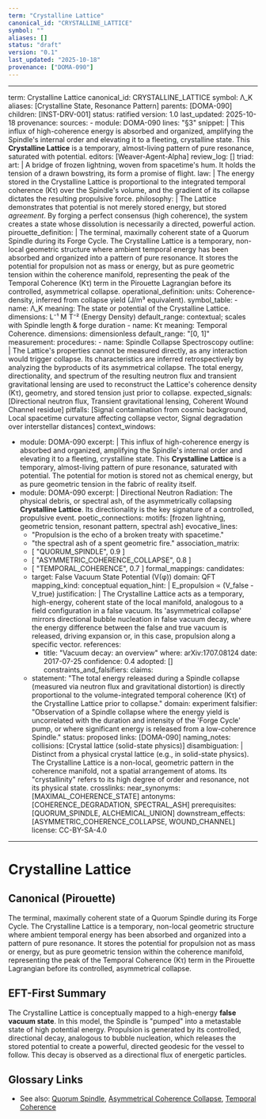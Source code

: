 ```yaml
---
term: "Crystalline Lattice"
canonical_id: "CRYSTALLINE_LATTICE"
symbol: ""
aliases: []
status: "draft"
version: "0.1"
last_updated: "2025-10-18"
provenance: ["DOMA-090"]
---
```


---
term: Crystalline Lattice
canonical_id: CRYSTALLINE_LATTICE
symbol: Λ_K
aliases: [Crystalline State, Resonance Pattern]
parents: [DOMA-090]
children: [INST-DRV-001]
status: ratified
version: 1.0
last_updated: 2025-10-18
provenance:
  sources:
    - module: DOMA-090
      lines: "§3"
      snippet: |
        This influx of high-coherence energy is absorbed and organized, amplifying the Spindle's internal order and elevating it to a fleeting, crystalline state. This **Crystalline Lattice** is a temporary, almost-living pattern of pure resonance, saturated with potential.
  editors: [Weaver-Agent-Alpha]
  review_log: []
triad:
  art: |
    A bridge of frozen lightning, woven from spacetime's hum. It holds the tension of a drawn bowstring, its form a promise of flight.
  law: |
    The energy stored in the Crystalline Lattice is proportional to the integrated temporal coherence (Kτ) over the Spindle's volume, and the gradient of its collapse dictates the resulting propulsive force.
  philosophy: |
    The Lattice demonstrates that potential is not merely stored energy, but stored *agreement*. By forging a perfect consensus (high coherence), the system creates a state whose dissolution is necessarily a directed, powerful action.
pirouette_definition: |
  The terminal, maximally coherent state of a Quorum Spindle during its Forge Cycle. The Crystalline Lattice is a temporary, non-local geometric structure where ambient temporal energy has been absorbed and organized into a pattern of pure resonance. It stores the potential for propulsion not as mass or energy, but as pure geometric tension within the coherence manifold, representing the peak of the Temporal Coherence (Kτ) term in the Pirouette Lagrangian before its controlled, asymmetrical collapse.
operational_definition:
  units: Coherence-density, inferred from collapse yield (J/m³ equivalent).
  symbol_table:
    - name: Λ_K
      meaning: The state or potential of the Crystalline Lattice.
      dimensions: L⁻¹ M T⁻² (Energy Density)
      default_range: contextual; scales with Spindle length & forge duration
    - name: Kτ
      meaning: Temporal Coherence.
      dimensions: dimensionless
      default_range: "[0, 1]"
  measurement:
    procedures:
      - name: Spindle Collapse Spectroscopy
        outline: |
          The Lattice's properties cannot be measured directly, as any interaction would trigger collapse. Its characteristics are inferred retrospectively by analyzing the byproducts of its asymmetrical collapse. The total energy, directionality, and spectrum of the resulting neutron flux and transient gravitational lensing are used to reconstruct the Lattice's coherence density (Kτ), geometry, and stored tension just prior to collapse.
        expected_signals: [Directional neutron flux, Transient gravitational lensing, Coherent Wound Channel residue]
        pitfalls: [Signal contamination from cosmic background, Local spacetime curvature affecting collapse vector, Signal degradation over interstellar distances]
context_windows:
  - module: DOMA-090
    excerpt: |
      This influx of high-coherence energy is absorbed and organized, amplifying the Spindle's internal order and elevating it to a fleeting, crystalline state. This **Crystalline Lattice** is a temporary, almost-living pattern of pure resonance, saturated with potential. The potential for motion is stored not as chemical energy, but as pure geometric tension in the fabric of reality itself.
  - module: DOMA-090
    excerpt: |
      Directional Neutron Radiation: The physical debris, or spectral ash, of the asymmetrically collapsing **Crystalline Lattice**. Its directionality is the key signature of a controlled, propulsive event.
poetic_connections:
  motifs: [frozen lightning, geometric tension, resonant pattern, spectral ash]
  evocative_lines:
    - "Propulsion is the echo of a broken treaty with spacetime."
    - "the spectral ash of a spent geometric fire."
  association_matrix:
    - [ "QUORUM_SPINDLE", 0.9 ]
    - [ "ASYMMETRIC_COHERENCE_COLLAPSE", 0.8 ]
    - [ "TEMPORAL_COHERENCE", 0.7 ]
formal_mappings:
  candidates:
    - target: False Vacuum State Potential (V(φ))
      domain: QFT
      mapping_kind: conceptual
      equation_hint: |
        E_propulsion ∝ (V_false - V_true)
      justification: |
        The Crystalline Lattice acts as a temporary, high-energy, coherent state of the local manifold, analogous to a field configuration in a false vacuum. Its 'asymmetrical collapse' mirrors directional bubble nucleation in false vacuum decay, where the energy difference between the false and true vacuum is released, driving expansion or, in this case, propulsion along a specific vector.
      references:
        - title: "Vacuum decay: an overview"
          where: arXiv:1707.08124
          date: 2017-07-25
      confidence: 0.4
  adopted:
    []
constraints_and_falsifiers:
  claims:
    - statement: "The total energy released during a Spindle collapse (measured via neutron flux and gravitational distortion) is directly proportional to the volume-integrated temporal coherence (Kτ) of the Crystalline Lattice prior to collapse."
      domain: experiment
      falsifier: "Observation of a Spindle collapse where the energy yield is uncorrelated with the duration and intensity of the 'Forge Cycle' pump, or where significant energy is released from a low-coherence Spindle."
      status: proposed
      links: [DOMA-090]
naming_notes:
  collisions: [Crystal lattice (solid-state physics)]
  disambiguation: |
    Distinct from a physical crystal lattice (e.g., in solid-state physics). The Crystalline Lattice is a non-local, geometric pattern in the coherence manifold, not a spatial arrangement of atoms. Its "crystallinity" refers to its high degree of order and resonance, not its physical state.
crosslinks:
  near_synonyms: [MAXIMAL_COHERENCE_STATE]
  antonyms: [COHERENCE_DEGRADATION, SPECTRAL_ASH]
  prerequisites: [QUORUM_SPINDLE, ALCHEMICAL_UNION]
  downstream_effects: [ASYMMETRIC_COHERENCE_COLLAPSE, WOUND_CHANNEL]
license: CC-BY-SA-4.0
---

# Crystalline Lattice

## Canonical (Pirouette)
The terminal, maximally coherent state of a Quorum Spindle during its Forge Cycle. The Crystalline Lattice is a temporary, non-local geometric structure where ambient temporal energy has been absorbed and organized into a pattern of pure resonance. It stores the potential for propulsion not as mass or energy, but as pure geometric tension within the coherence manifold, representing the peak of the Temporal Coherence (Kτ) term in the Pirouette Lagrangian before its controlled, asymmetrical collapse.

## EFT-First Summary
The Crystalline Lattice is conceptually mapped to a high-energy **false vacuum state**. In this model, the Spindle is "pumped" into a metastable state of high potential energy. Propulsion is generated by its controlled, directional decay, analogous to bubble nucleation, which releases the stored potential to create a powerful, directed geodesic for the vessel to follow. This decay is observed as a directional flux of energetic particles.

## Glossary Links
- See also: [Quorum Spindle](QUORUM_SPINDLE), [Asymmetrical Coherence Collapse](ASYMMETRIC_COHERENCE_COLLAPSE), [Temporal Coherence](TEMPORAL_COHERENCE)